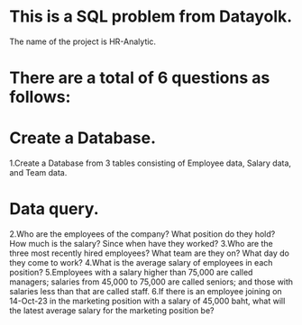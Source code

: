 # This is a SQL problem from Datayolk.
The name of the project is HR-Analytic.

# There are a total of 6 questions as follows:
  # Create a Database.
  1.Create a Database from 3 tables consisting of Employee data, Salary data, and Team data.
  # Data query.
  2.Who are the employees of the company? 
    What position do they hold? 
    How much is the salary? 
    Since when have they worked?
  3.Who are the three most recently hired employees? What team are they on? What day do they come to work?
  4.What is the average salary of employees in each position?
  5.Employees with a salary higher than 75,000 are called managers; salaries from 45,000 to 75,000 are called seniors; and those with salaries less than that are called staff.
  6.If there is an employee joining on 14-Oct-23 in the marketing position with a salary of 45,000 baht, what will the latest average salary for the marketing position be?
